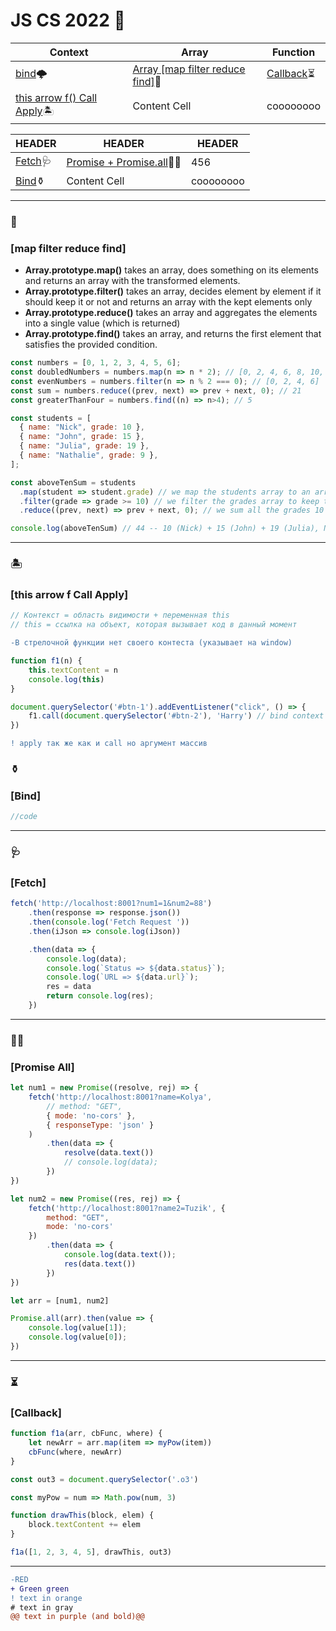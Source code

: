 # JS CS 2022 :office:

| Context  | Array | Function |
| ------------- | ------------- | ------------- |
|[bind](#bind):cloud_with_lightning:| [Array [map filter reduce find]](#map-filter-reduce-find):pushpin:  | [Callback](#callback):hourglass_flowing_sand: |
| [this arrow f() Call Apply](#this-arrow-f-call-apply):desert_island:	  | Content Cell  | coooooooo |

| HEADER  | HEADER | HEADER |
| ------------- | ------------- | ------------- |
|[Fetch](#fetch):stethoscope:| [Promise + Promise.all](#promise-all):rainbow_flag: | 456 |
| [Bind](#bind):funeral_urn:	  | Content Cell  | coooooooo |

---
### :pushpin:
### [map filter reduce find]
- **Array.prototype.map()** takes an array, does something on its elements and returns an array with the transformed elements.
- **Array.prototype.filter()** takes an array, decides element by element if it should keep it or not and returns an array with the kept elements only
- **Array.prototype.reduce()** takes an array and aggregates the elements into a single value (which is returned)
- **Array.prototype.find()** takes an array, and returns the first element that satisfies the provided condition.

```js
const numbers = [0, 1, 2, 3, 4, 5, 6];
const doubledNumbers = numbers.map(n => n * 2); // [0, 2, 4, 6, 8, 10, 12]
const evenNumbers = numbers.filter(n => n % 2 === 0); // [0, 2, 4, 6]
const sum = numbers.reduce((prev, next) => prev + next, 0); // 21
const greaterThanFour = numbers.find((n) => n>4); // 5
```

```js
const students = [
  { name: "Nick", grade: 10 },
  { name: "John", grade: 15 },
  { name: "Julia", grade: 19 },
  { name: "Nathalie", grade: 9 },
];

const aboveTenSum = students
  .map(student => student.grade) // we map the students array to an array of their grades
  .filter(grade => grade >= 10) // we filter the grades array to keep those 10 or above
  .reduce((prev, next) => prev + next, 0); // we sum all the grades 10 or above one by one

console.log(aboveTenSum) // 44 -- 10 (Nick) + 15 (John) + 19 (Julia), Nathalie below 10 is ignored
```
---
### :desert_island:	
### [this arrow f Call Apply]
```js
// Контекст = область видимости + переменная this
// this = ссылка на объект, которая вызывает код в данный момент
```
```diff
-В стрелочной функции нет своего контеста (указывает на window)
```
```js
function f1(n) {
    this.textContent = n
    console.log(this)
}

document.querySelector('#btn-1').addEventListener("click", () => {
    f1.call(document.querySelector('#btn-2'), 'Harry') // bind context to (btn-2) + pass argument
})
```
```diff
! apply так же как и call но аргумент массив
```
### :funeral_urn:
### [Bind]
```js
//code
```
---
### :stethoscope:
### [Fetch]
```js
fetch('http://localhost:8001?num1=1&num2=88')
    .then(response => response.json())
    .then(console.log('Fetch Request '))
    .then(iJson => console.log(iJson))

    .then(data => {
        console.log(data);
        console.log(`Status => ${data.status}`);
        console.log(`URL => ${data.url}`);
        res = data
        return console.log(res);
    })
```
---
### :rainbow_flag:
### [Promise All]
```js
let num1 = new Promise((resolve, rej) => {
    fetch('http://localhost:8001?name=Kolya',
        // method: "GET",
        { mode: 'no-cors' },
        { responseType: 'json' }
    )
        .then(data => {
            resolve(data.text())
            // console.log(data);
        })
})

let num2 = new Promise((res, rej) => {
    fetch('http://localhost:8001?name2=Tuzik', {
        method: "GET",
        mode: 'no-cors'
    })
        .then(data => {
            console.log(data.text());
            res(data.text())
        })
})

let arr = [num1, num2]

Promise.all(arr).then(value => {
    console.log(value[1]);
    console.log(value[0]);
})
```

---


### :hourglass_flowing_sand:
### [Callback]
```js
function f1a(arr, cbFunc, where) {
    let newArr = arr.map(item => myPow(item))
    cbFunc(where, newArr)
}

const out3 = document.querySelector('.o3')

const myPow = num => Math.pow(num, 3)

function drawThis(block, elem) {
    block.textContent += elem
}

f1a([1, 2, 3, 4, 5], drawThis, out3)
```



---

```diff
-RED
+ Green green
! text in orange
# text in gray
@@ text in purple (and bold)@@
```

